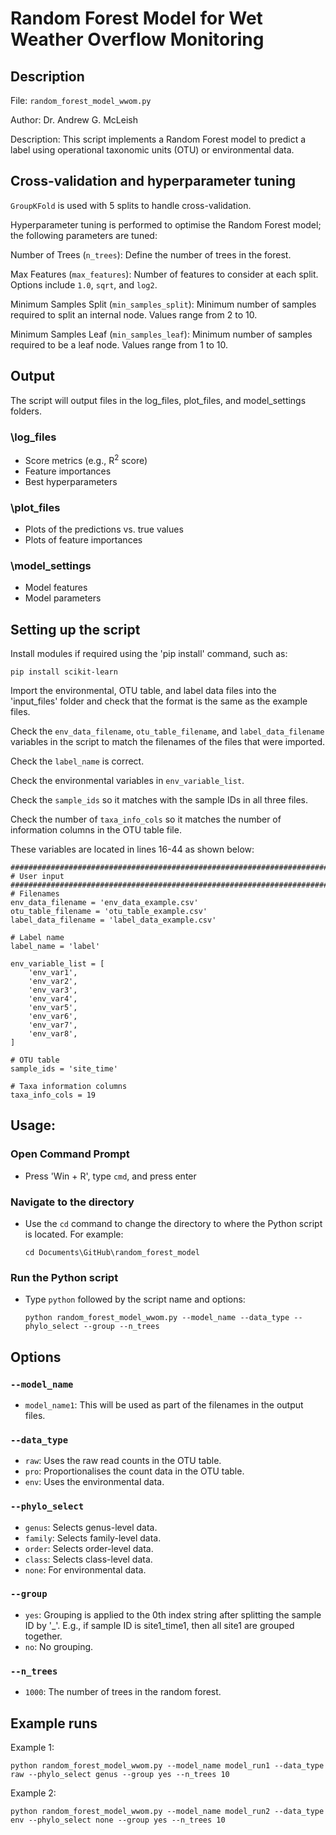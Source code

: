 # Random Forest Model for Wet Weather Overflow Monitoring
## Description
File: `random_forest_model_wwom.py`

Author: Dr. Andrew G. McLeish

Description: This script implements a Random Forest model to predict a label using operational taxonomic units (OTU) or environmental data. 

## Cross-validation and hyperparameter tuning
`GroupKFold` is used with 5 splits to handle cross-validation.
 
Hyperparameter tuning is performed to optimise the Random Forest model; the following parameters are tuned:

Number of Trees (`n_trees`): Define the number of trees in the forest.

Max Features (`max_features`): Number of features to consider at each split. Options include `1.0`, `sqrt`, and `log2`.

Minimum Samples Split (`min_samples_split`): Minimum number of samples required to split an internal node. Values range from 2 to 10.

Minimum Samples Leaf (`min_samples_leaf`): Minimum number of samples required to be a leaf node. Values range from 1 to 10.

## Output 
The script will output files in the log_files, plot_files, and model_settings folders.
### \log_files
- Score metrics (e.g., R<sup>2</sup> score)
- Feature importances
- Best hyperparameters
### \plot_files
- Plots of the predictions vs. true values
- Plots of feature importances
### \model_settings
- Model features
- Model parameters

## Setting up the script
Install modules if required using the 'pip install' command, such as:

    pip install scikit-learn
 
Import the environmental, OTU table, and label data files into the 'input_files' folder and check that the format is the same as the example files.

Check the `env_data_filename`, `otu_table_filename`, and `label_data_filename` variables in the script to match the filenames of the files that were imported.

Check the `label_name` is correct.

Check the environmental variables in `env_variable_list`.

Check the `sample_ids` so it matches with the sample IDs in all three files.

Check the number of `taxa_info_cols` so it matches the number of information columns in the OTU table file.

These variables are located in lines 16-44 as shown below:
```
###########################################################################
# User input 
###########################################################################
# Filenames
env_data_filename = 'env_data_example.csv'
otu_table_filename = 'otu_table_example.csv'
label_data_filename = 'label_data_example.csv'

# Label name
label_name = 'label'

env_variable_list = [
    'env_var1',
    'env_var2', 
    'env_var3', 
    'env_var4', 
    'env_var5',
    'env_var6',
    'env_var7',
    'env_var8',
]

# OTU table
sample_ids = 'site_time'

# Taxa information columns
taxa_info_cols = 19

```
## Usage:
### Open Command Prompt
- Press 'Win + R', type `cmd`, and press enter
### Navigate to the directory
- Use the `cd` command to change the directory to where the Python script is located. For example:

      cd Documents\GitHub\random_forest_model
### Run the Python script
- Type `python` followed by the script name and options:

      python random_forest_model_wwom.py --model_name --data_type --phylo_select --group --n_trees

## Options

### `--model_name`

- `model_name1`: This will be used as part of the filenames in the output files.

### `--data_type`

- `raw`: Uses the raw read counts in the OTU table.
- `pro`: Proportionalises the count data in the OTU table.
- `env`: Uses the environmental data.

### `--phylo_select` 

- `genus`: Selects genus-level data.
- `family`: Selects family-level data.
- `order`: Selects order-level data.
- `class`: Selects class-level data.
- `none`:  For environmental data.

### `--group`

- `yes`: Grouping is applied to the 0th index string after splitting the sample ID by '_'. E.g., if sample ID is site1_time1, then all site1 are grouped together.
- `no`: No grouping.

### `--n_trees`

- `1000`: The number of trees in the random forest.
## Example runs
Example 1: 

`python random_forest_model_wwom.py --model_name model_run1 --data_type raw --phylo_select genus --group yes --n_trees 10`

Example 2: 

`python random_forest_model_wwom.py --model_name model_run2 --data_type env --phylo_select none --group yes --n_trees 10`
